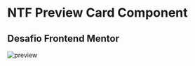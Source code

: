 # NTF Preview Card Component
## Desafio Frontend Mentor

![preview](https://user-images.githubusercontent.com/92649421/146855644-2b5eac0b-a514-4780-b2fc-0e52c3fafdb9.jpg)
